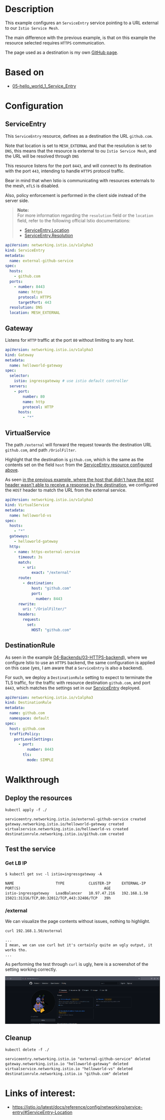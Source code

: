 # Description

This example configures an  `ServiceEntry` service pointing to a URL external to our `Istio Service Mesh`.

The main difference with the previous example, is that on this example the resource selected requires `HTTPS` communication.

The page used as a destination is my own [GitHub page](https://github.com/).

# Based on

- [05-hello_world_1_Service_Entry](../../04-Backends/01-Service_Entry)

# Configuration

## ServiceEntry

This `ServiceEntry` resource, defines as a destination the URL `github.com`.

Note that location is set to `MESH_EXTERNAL` and that the resolution is set to `DNS`, this means that the resource is external to ou `Istio Service Mesh`, and the URL will be resolved through `DNS`

This resource listens for the port `8443`, and will connect to its destination with the port `443`, intending to handle `HTTPS` protocol traffic. 

Bear in mind that when Istio is communicating with resources externals to the mesh, `mTLS` is disabled.

Also, policy enforcement is performed in the client side instead of the server side.

> **Note:**\
> For more information regarding the `resolution` field or the `location` field, refer to the following official Istio documentations:
> - [ServiceEntry.Location](https://istio.io/latest/docs/reference/config/networking/service-entry/#ServiceEntry-Location)
> - [ServiceEntry.Resolution](https://istio.io/latest/docs/reference/config/networking/service-entry/#ServiceEntry-Resolution)

```yaml
apiVersion: networking.istio.io/v1alpha3
kind: ServiceEntry
metadata:
  name: external-github-service
spec:
  hosts:
    - github.com
  ports:
    - number: 8443
      name: https
      protocol: HTTPS
      targetPort: 443
  resolution: DNS
  location: MESH_EXTERNAL
```

## Gateway

Listens for `HTTP` traffic at the port `80` without limiting to any host.

```yaml
apiVersion: networking.istio.io/v1alpha3
kind: Gateway
metadata:
  name: helloworld-gateway
spec:
  selector:
    istio: ingressgateway # use istio default controller
  servers:
    - port:
        number: 80
        name: http
        protocol: HTTP
      hosts:
        - "*"
```


## VirtualService

The path `/external` will forward the request towards the destination URL `github.com`, and path `/OriolFilter`.


Highlight that the destination is `github.com`, which is the same as the contents set on the field `host` from the [ServiceEntry resource configured above](#serviceentry).

As seen [in the previous example, where the host that didn't have the `HOST` header wasn't able to receive a response by the destination](../../04-Backends/01-Service_Entry/#external-noh), we configured the `HOST` header to match the URL from the external service.

```yaml
apiVersion: networking.istio.io/v1alpha3
kind: VirtualService
metadata:
  name: helloworld-vs
spec:
  hosts:
    - "*"
  gateways:
    - helloworld-gateway
  http:
    - name: https-external-service
      timeout: 3s
      match:
        - uri:
            exact: "/external"
      route:
        - destination:
            host: "github.com"
            port:
              number: 8443
      rewrite:
        uri: "/OriolFilter/"
      headers:
        request:
          set:
            HOST: "github.com"
```

## DestinationRule

As seen in the example [04-Backends/03-HTTPS-backend)](../../04-Backends/03-HTTPS-backend), where we configure Istio to use an `HTTPS` backend, the same configuration is applied on this case (yes, I am aware that a `ServiceEntry` is also a backend).

For such, we deploy a `DestinationRule` setting to expect to terminate the TLS traffic, for the traffic with resource destination `github.com`, and port `8443`, which matches the settings set in our [ServiceEntry](#serviceentry) deployed.

```yaml
apiVersion: networking.istio.io/v1alpha3
kind: DestinationRule
metadata:
  name: github.com
  namespace: default
spec:
  host: github.com
  trafficPolicy:
    portLevelSettings:
      - port:
          number: 8443
        tls:
          mode: SIMPLE
```

# Walkthrough

## Deploy the resources

```shell
kubectl apply -f ./
```
```text
serviceentry.networking.istio.io/external-github-service created
gateway.networking.istio.io/helloworld-gateway created
virtualservice.networking.istio.io/helloworld-vs created
destinationrule.networking.istio.io/github.com created
```

## Test the service

### Get LB IP

```shell
$ kubectl get svc -l istio=ingressgateway -A
```
```text
NAME                   TYPE           CLUSTER-IP     EXTERNAL-IP    PORT(S)                                      AGE
istio-ingressgateway   LoadBalancer   10.97.47.216   192.168.1.50   15021:31316/TCP,80:32012/TCP,443:32486/TCP   39h
```

### /external

We can visualize the page contents without issues, nothing to highlight.

```shell
curl 192.168.1.50/external
```
```text
...
I mean, we can use curl but it's certainly quite an ugly output, it works tho.
...
```

As performing the test through `curl` is ugly, here is a screenshot of the setting working correctly.

![github-screenshot.png](src/github-screenshot.png)

## Cleanup

```shell
kubectl delete -f ./
```
```text
serviceentry.networking.istio.io "external-github-service" deleted
gateway.networking.istio.io "helloworld-gateway" deleted
virtualservice.networking.istio.io "helloworld-vs" deleted
destinationrule.networking.istio.io "github.com" deleted
```

# Links of interest:

- https://istio.io/latest/docs/reference/config/networking/service-entry/#ServiceEntry-Location